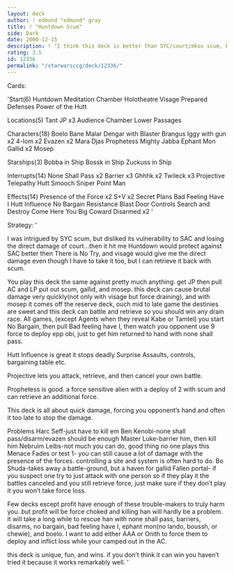 ```yaml
---
layout: deck
author: ! edmund "edmund" gray
title: ! "Huntdown Scum"
side: Dark
date: 2000-12-15
description: ! "I think this deck is better than SYC/court/mkos scum, but thats just me, but it gets the job done."
rating: 3.5
id: 12336
permalink: "/starwarsccg/deck/12336/"
---
```

Cards: 

'Start(6)
Huntdown
Meditation Chamber
Holotheatre
Visage
Prepared Defenses
Power of the Hutt

Locations(5)
Tant JP x3
Audience Chamber
Lower Passages

Characters(18)
Boelo
Bane Malar
Dengar with Blaster
Brangus
Iggy with gun x2
4-lom x2
Evazen x2
Mara
Djas
Prophetess
Mighty Jabba
Ephant Mon
Gallid x2
Mosep

Starships(3)
Bobba in Ship
Bossk in Ship
Zuckuss in Ship

Interrupts(14)
None Shall Pass x2
Barrier x3
Ghhhk x2
Twileck x3
Projective Telepathy
Hutt Smooch
Sniper
Point Man

Effects(14)
Presence of the Force x2
S+V x2
Secret Plans
Bad Feeling Have I
Hutt Influence
No Bargain
Resistance
Blast Door Controls
Search and Destroy
Come Here You Big Coward
Disarmed x2 '

Strategy: '

I was intrigued by SYC scum, but disliked its vulnerability to SAC and losing the direct damage of court&#8230;then it hit me Huntdown would protect against SAC better then There is No Try, and visage would give me the direct damage even though I have to take it too, but I can retrieve it back with scum.

You play this deck the same against pretty much anything.  get JP then pull AC and LP put out scum, gallid, and mosep. this deck can cause brutal damage very quickly(not only with visage but force draining), and with mosep it comes off the reserve deck, ouch  mid to late game the destinies are sweet and this deck can battle and retrieve so you should win any drain race.  All games, (except Agents when they reveal Kabe or Tamtel) you start No Bargain, then pull Bad feeling have I, then watch you opponent use 9 force to deploy epp obi, just to get him returned to hand with none shall pass.

Hutt Influence is great it stops deadly Surprise Assaults, controls, bargaining table etc.

Projective lets you attack, retrieve, and then cancel your own battle.

Prophetess is good. a force sensitive alien with a deploy of 2 with scum and can retrieve an additional force.

This deck is all about quick damage, forcing you opponent&#8217;s hand and often it too late to stop the damage.

Problems
Harc Seff-just have to kill em
Ben Kenobi-none shall pass/disarm/evazen should be enough
Master Luke-barrier him, then kill him
Nebruim Leibs-not much you can do, good thing no one plays this
Menace Fades or test 1- you can still cause a lot of damage with the presence of the forces. controlling a site and system is often hard to do.
Bo Shuda-takes away a battle-ground, but a haven for gallid
Fallen portal- if you suspect one try to just attack with one person so if they play it the battles canceled and you still retrieve force, just make sure if they don&#8217;t play it you won&#8217;t take force loss.

Few decks except profit have enough of these trouble-makers to truly harm you. but profit will be force choked and killing han will hardly be a problem.  it will take a long while to rescue han with none shall pass, barriers, disarms, no bargain, bad feeling have I, ephant mon(no lando, boussh, or chewie), and boelo.	I want to add either AAA or Onith to force them to deploy and inflict loss while your camped out in the AC.

this deck is unique, fun, and wins. if you don&#8217;t think it can win you haven&#8217;t tried it because it works remarkably well. '
